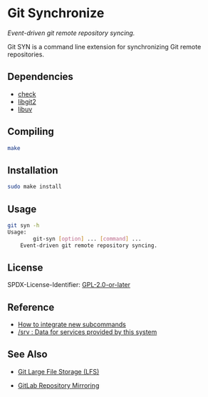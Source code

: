 # Git Synchronize

_Event-driven git remote repository syncing._

Git SYN is a command line extension for synchronizing Git remote repositories.

## Dependencies

- [check](https://libcheck.github.io/check)
- [libgit2](https://libgit2.org)
- [libuv](https://libuv.org)

## Compiling

```sh
make
```

## Installation

```sh
sudo make install
```

## Usage

```sh
git syn -h
Usage:
        git-syn [option] ... [command] ...
	Event-driven git remote repository syncing.
```

## License

SPDX-License-Identifier: [GPL-2.0-or-later](COPYING)

## Reference

- [How to integrate new subcommands](https://git.kernel.org/pub/scm/git/git.git/plain/Documentation/howto/new-command.txt)
- [/srv : Data for services provided by this system](https://refspecs.linuxfoundation.org/FHS_3.0/fhs/ch03s17.html)

## See Also

- [Git Large File Storage (LFS)](https://git-lfs.github.com)

- [GitLab Repository Mirroring](https://docs.gitlab.com/ee/user/project/repository/repository_mirroring.html)
